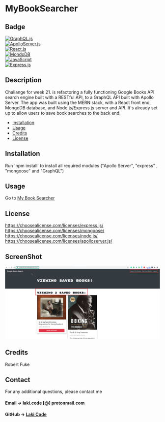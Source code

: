 # MyBookSearcher

## Badge

[![GraphQL.js](https://img.shields.io/badge/graphql-%23404d59.svg?style=for-the-badge&logo=express&logoColor=%2361DAFB)](https://shields.io/)  
[![ApolloServer.js](https://img.shields.io/badge/apolloserver-%23404d59.svg?style=for-the-badge&logo=express&logoColor=%2361DAFB)](https://shields.io/)  
[![React.js](https://img.shields.io/badge/react.js-%23404d59.svg?style=for-the-badge&logo=express&logoColor=%2361DAFB)](https://shields.io/)  
[![MondoDB](https://img.shields.io/badge/MongoDB-%23E34F26.svg?style=for-the-badge&logo=MongoDB&logoColor=white)](https://shields.io/)  
[![JavaScript](https://img.shields.io/badge/Node.js-%231572B6.svg?style=for-the-badge&logo=Node&logoColor=white)](https://shields.io/)  
[![Express.js](https://img.shields.io/badge/express.js-%23404d59.svg?style=for-the-badge&logo=express&logoColor=%2361DAFB)](https://shields.io/)

## Description

Challange for week 21. is refactoring a fully functioning Google Books API search engine built with a RESTful API, to a GraphQL API built with Apollo Server. The app was built using the MERN stack, with a React front end, MongoDB database, and Node.js/Express.js server and API. It's already set up to allow users to save book searches to the back end.

- [Installation](#installation)
- [Usage](#usage)
- [Credits](#credits)
- [License](#license)

## Installation

Run 'npm install' to install all required modules ("Apollo Server", "express" , "mongoose" and "GraphQL")

## Usage

Go to <a href="https://mysearchbook.herokuapp.com/" target="_blank">My Book Searcher</a>

## License

https://choosealicense.com/licenses/express.js/  
 https://choosealicense.com/licenses/mongoose/  
 https://choosealicense.com/licenses/node.js/  
https://choosealicense.com/licenses/apolloserver.js/

## ScreenShot

![alt text](./image/saveBook.jpg 'My Book search')

## Credits

Robert Fuke

## Contact

For any additional questions, please contact me

#### Email -> laki.code [@] protonmail.com

#### GitHub -> [Laki Code](https://github.com/LakiCode)
